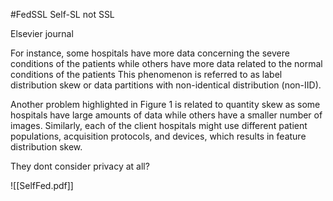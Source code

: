 #FedSSL 
Self-SL not SSL

Elsevier journal

For instance, some hospitals have more data concerning the severe conditions of the patients while others have more data related to the normal conditions of the patients
This phenomenon is referred to as label distribution skew or data partitions with non-identical distribution (non-IID).

Another problem highlighted in Figure 1 is related to quantity skew as some hospitals have large amounts of data while others have a smaller number of images.
Similarly, each of the client hospitals might use different patient populations, acquisition protocols, and devices, which results in feature distribution skew.

They dont consider privacy at all?

![[SelfFed.pdf]]